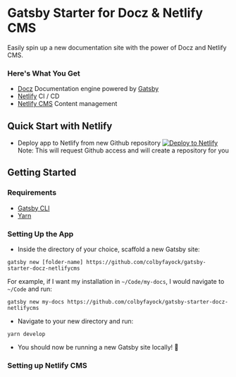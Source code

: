 # Gatsby Starter for Docz & Netlify CMS

Easily spin up a new documentation site with the power of Docz and Netlify CMS.

### Here's What You Get
* [Docz](https://docz.site) Documentation engine powered by [Gatsby](https://www.gatsbyjs.org/)
* [Netlify](https://www.netlify.com/) CI / CD
* [Netlify CMS](https://www.netlifycms.org/) Content management

## Quick Start with Netlify

* Deploy app to Netlify from new Github repository
[![Deploy to Netlify](https://www.netlify.com/img/deploy/button.svg)](https://app.netlify.com/start/deploy?repository=https://github.com/colbyfayock/gatsby-starter-docz-netlifycms)
Note: This will request Github access and will create a repository for you

## Getting Started

### Requirements
* [Gatsby CLI](https://www.npmjs.com/package/gatsby-cli)
* [Yarn](https://yarnpkg.com/en/)

### Setting Up the App
* Inside the directory of your choice, scaffold a new Gatsby site:
```
gatsby new [folder-name] https://github.com/colbyfayock/gatsby-starter-docz-netlifycms
```
For example, if I want my installation in `~/Code/my-docs`, I would navigate to `~/Code` and run:
```
gatsby new my-docs https://github.com/colbyfayock/gatsby-starter-docz-netlifycms
```
* Navigate to your new directory and run:
```
yarn develop
```
* You should now be running a new Gatsby site locally! 🎉

### Setting up Netlify CMS

